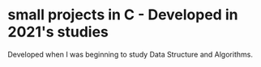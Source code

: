 # small projects in C - Developed in 2021's studies

Developed when I was beginning to study Data Structure and Algorithms.
